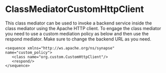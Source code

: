 # ClassMediatorCustomHttpClient

This class mediator can be used to invoke a backend service inside the class mediator using the Apache HTTP client. To engage the class mediator you need  to use a custom mediation policy as below and then use the respond mediator. Make sure to change the backend URL as you need.

```<?xml version="1.0" encoding="UTF-8"?>
<sequence xmlns="http://ws.apache.org/ns/synapse" name="custom_policy">
   <class name="org.custom.CustomHttpClient"/>
   <respond/>
</sequence>

